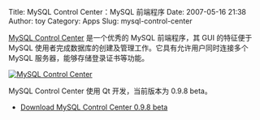 Title: MySQL Control Center：MySQL 前端程序
Date: 2007-05-16 21:38
Author: toy
Category: Apps
Slug: mysql-control-center

[MySQL Control Center](http://sourceforge.net/projects/mysqlcc/)
是一个优秀的 MySQL 前端程序，其 GUI 的特征便于 MySQL
使用者完成数据库的创建及管理工作。它具有允许用户同时连接多个 MySQL
服务器，能够存储登录证书等功能。

[![MySQL Control
Center](http://i.linuxtoy.org/i/2007/05/mysql-control-center_s.jpg)](http://i.linuxtoy.org/i/2007/05/mysql-control-center.jpg)

MySQL Control Center 使用 Qt 开发，当前版本为 0.9.8 beta。

- [Download MySQL Control Center 0.9.8
beta](http://sourceforge.net/project/showfiles.php?group_id=66393)
